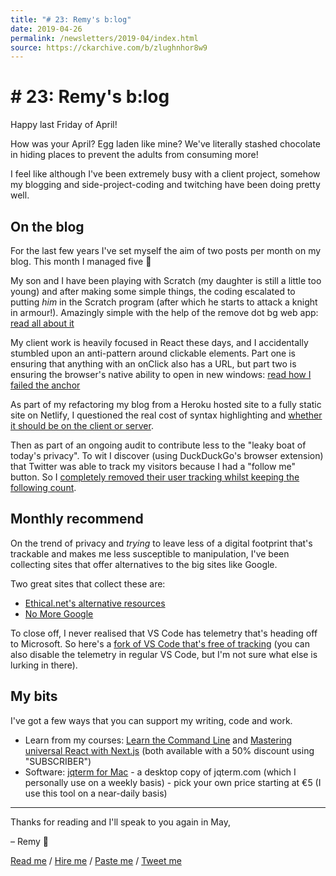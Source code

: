 ```yaml
---
title: "# 23: Remy's b:log"
date: 2019-04-26
permalink: /newsletters/2019-04/index.html
source: https://ckarchive.com/b/zlughnhor8w9
---
```


# # 23: Remy's b:log

Happy last Friday of April!

How was your April? Egg laden like mine? We've literally stashed chocolate in hiding places to prevent the adults from consuming more!

I feel like although I've been extremely busy with a client project, somehow my blogging and side-project-coding and twitching have been doing pretty well.

On the blog
-----------

For the last few years I've set myself the aim of two posts per month on my blog. This month I managed five 🎉

My son and I have been playing with Scratch (my daughter is still a little too young) and after making some simple things, the coding escalated to putting _him_ in the Scratch program (after which he starts to attack a knight in armour!). Amazingly simple with the help of the remove dot bg web app: [read all about it](https://remysharp.com/2019/04/15/scratch-kid)

My client work is heavily focused in React these days, and I accidentally stumbled upon an anti-pattern around clickable elements. Part one is ensuring that anything with an onClick also has a URL, but part two is ensuring the browser's native ability to open in new windows: [read how I failed the anchor](https://remysharp.com/2019/04/04/how-i-failed-the-a)

As part of my refactoring my blog from a Heroku hosted site to a fully static site on Netlify, I questioned the real cost of syntax highlighting and [whether it should be on the client or server](https://remysharp.com/2019/04/09/code-highlighting-server-or-client).

Then as part of an ongoing audit to contribute less to the "leaky boat of today's privacy". To wit I discover (using DuckDuckGo's browser extension) that Twitter was able to track my visitors because I had a "follow me" button. So I [completely removed their user tracking whilst keeping the following count](https://remysharp.com/2019/04/02/twitter-without-tracking).

Monthly recommend
-----------------

On the trend of privacy and _trying_ to leave less of a digital footprint that's trackable and makes me less susceptible to manipulation, I've been collecting sites that offer alternatives to the big sites like Google.

Two great sites that collect these are:

*   [Ethical.net's alternative resources](https://ethical.net/resources/)
*   [No More Google](https://nomoregoogle.com/)

To close off, I never realised that VS Code has telemetry that's heading off to Microsoft. So here's a [fork of VS Code that's free of tracking](https://www.fossmint.com/vscodium-clone-of-visual-studio-code-for-linux/) (you can also disable the telemetry in regular VS Code, but I'm not sure what else is lurking in there).

My bits
-------

I've got a few ways that you can support my writing, code and work.

*   Learn from my courses: [Learn the Command Line](https://terminal.training/?coupon=SUBSCRIBER&utm_source=email&utm_medium=banner&utm_campaign=newsletter-discount) and [Mastering universal React with Next.js](http://next.training.leftlogic.com/?coupon=SUBSCRIBER&utm_source=email&utm_medium=banner&utm_campaign=newsletter-discount) (both available with a 50% discount using "SUBSCRIBER")
*   Software: [jqterm for Mac](https://gum.co/jqterm) - a desktop copy of jqterm.com (which I personally use on a weekly basis) - pick your own price starting at €5 (I use this tool on a near-daily basis)

* * *

Thanks for reading and I'll speak to you again in May,

– Remy 👋

[Read me](https://remysharp.com) / [Hire me](https://leftlogic.com) / [Paste me](https://github.com/remy) / [Tweet me](https://twitter.com/rem)
